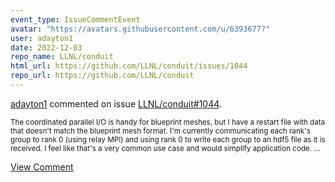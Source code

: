 ```yaml
---
event_type: IssueCommentEvent
avatar: "https://avatars.githubusercontent.com/u/6393677?"
user: adayton1
date: 2022-12-03
repo_name: LLNL/conduit
html_url: https://github.com/LLNL/conduit/issues/1044
repo_url: https://github.com/LLNL/conduit
---
```


<a href='https://github.com/adayton1' target='_blank'>adayton1</a> commented on issue <a href='https://github.com/LLNL/conduit/issues/1044' target='_blank'>LLNL/conduit#1044</a>.

<small>The coordinated parallel I/O is handy for blueprint meshes, but I have a restart file with data that doesn't match the blueprint mesh format. I'm currently communicating each rank's group to rank 0 (using relay MPI) and using rank 0 to write each group to an hdf5 file as it is received. I feel like that's a very common use case and would simplify application code....</small>

<a href='https://github.com/LLNL/conduit/issues/1044' target='_blank'>View Comment</a>